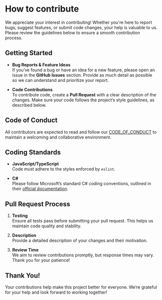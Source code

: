 # How to contribute

We appreciate your interest in contributing! Whether you're here to report bugs, suggest features, or submit code changes, your help is valuable to us. Please review the guidelines below to ensure a smooth contribution process.

## Getting Started

- **Bug Reports & Feature Ideas**  
  If you’ve found a bug or have an idea for a new feature, please open an issue in the **GitHub Issues** section. Provide as much detail as possible so we can understand and prioritize your report.

- **Code Contributions**  
  To contribute code, create a **Pull Request** with a clear description of the changes. Make sure your code follows the project’s style guidelines, as described below.

## Code of Conduct

All contributors are expected to read and follow our [CODE_OF_CONDUCT](./CODE_OF_CONDUCT.md) to maintain a welcoming and collaborative environment.

## Coding Standards

- **JavaScript/TypeScript**  
  Code must adhere to the styles enforced by `eslint`.

- **C#**  
  Please follow Microsoft’s standard C# coding conventions, outlined in their [official documentation](https://learn.microsoft.com/en-us/dotnet/csharp/fundamentals/coding-style/coding-conventions).

## Pull Request Process

1. **Testing**  
   Ensure all tests pass before submitting your pull request. This helps us maintain code quality and stability.

3. **Description**  
   Provide a detailed description of your changes and their motivation.

4. **Review Time**  
   We aim to review contributions promptly, but response times may vary. Thank you for your patience!

## Thank You!

Your contributions help make this project better for everyone. We’re grateful for your help and look forward to working together!
